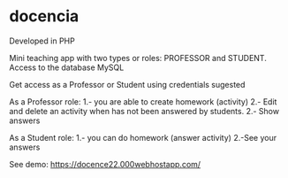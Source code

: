 # docencia
Developed in PHP

Mini teaching app with two types or roles: PROFESSOR and STUDENT. Access to the database MySQL

Get access as a Professor or Student using credentials sugested

As a Professor role:
 1.- you are able to create homework (activity)
 2.- Edit and delete an activity when has not been answered by students.
 2.- Show answers

As a Student role:
 1.- you can do homework (answer activity)
 2.-See your answers 
 
 See demo: https://docence22.000webhostapp.com/
